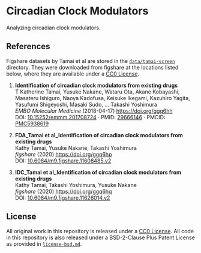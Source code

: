 # Circadian Clock Modulators

Analyzing circadian clock modulators.

## References

Figshare datasets by Tamai et al are stored in the [`data/tamai-screen`](data/tamai-screen) directory.
They were downloaded from figshare at the locations listed below, where they are available under a [CC0 License](https://creativecommons.org/publicdomain/zero/1.0/).

<!-- generated using:
manubot cite --format=markdown --render \
  doi:10.15252/emmm.201708724 \
  doi:10.6084/m9.figshare.11608485.v2 \
  doi:10.6084/m9.figshare.11626014.v2
-->

1. **Identification of circadian clock modulators from existing drugs**  
T Katherine Tamai, Yusuke Nakane, Wataru Ota, Akane Kobayashi, Masateru Ishiguro, Naoya Kadofusa, Keisuke Ikegami, Kazuhiro Yagita, Yasufumi Shigeyoshi, Masaki Sudo, … Takashi Yoshimura  
*EMBO Molecular Medicine* (2018-04-17) <https://doi.org/ggq6hh>  
DOI: [10.15252/emmm.201708724](https://doi.org/10.15252/emmm.201708724) · PMID: [29666146](https://www.ncbi.nlm.nih.gov/pubmed/29666146) · PMCID: [PMC5938619](https://www.ncbi.nlm.nih.gov/pmc/articles/PMC5938619)

2. **FDA\_Tamai et al\_Identification of circadian clock modulators from existing drugs**  
Kathy Tamai, Yusuke Nakane, Takashi Yoshimura  
*figshare* (2020) <https://doi.org/ggq6hp>  
DOI: [10.6084/m9.figshare.11608485.v2](https://doi.org/10.6084/m9.figshare.11608485.v2)

3. **IDC\_Tamai et al\_Identification of circadian clock modulators from existing drugs**  
Kathy Tamai, Takashi Yoshimura, Yusuke Nakane  
*figshare* (2020) <https://doi.org/ggq6hq>  
DOI: [10.6084/m9.figshare.11626014.v2](https://doi.org/10.6084/m9.figshare.11626014.v2)

## License

All original work in this repository is released under a [CC0 License](https://creativecommons.org/publicdomain/zero/1.0/).
All code in this repository is also released under a BSD-2-Clause Plus Patent License as provided in [`license-bsd.md`](license-bsd.md).
